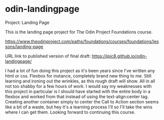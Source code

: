 # odin-landingpage
Project: Landing Page

This is the landing page project for The Odin Project Foundations course.

https://www.theodinproject.com/paths/foundations/courses/foundations/lessons/landing-page

URL link to published version of final draft:
https://jpic8.github.io/odin-landingpage/

I had a lot of fun doing this project as it's been years since I've written any html or css. Flexbox for instance, completely brand new thing to me. Still learning and ironing out the wrinkles, as this rough draft will show. All in all not too shabby for a few hours of work. I would say my weaknesses with this project in particular is I should have started with the entire body in a flexbox and worked from that instead of using the text-align:center tag. Creating another container simply to center the Call to Action section seems like a bit of a waste, but hey it's a learning process I'll so I'll take the wins where I can get them. Looking forward to continuing this course.